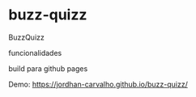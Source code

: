 # buzz-quizz

BuzzQuizz

funcionalidades

build para github pages

Demo:
https://jordhan-carvalho.github.io/buzz-quizz/
